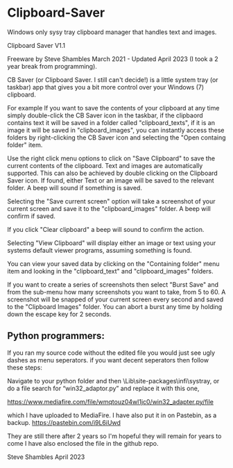 # Clipboard-Saver
Windows only sysy tray clipboard manager that handles text and images.

Clipboard Saver V1.1 

Freeware by Steve Shambles March 2021 - Updated April 2023 (I took a 2 year break from programming).

CB Saver (or Clipboard Saver. I still can't decide!) is a little system tray (or taskbar) app that gives you a bit more control over your Windows (7) clipboard.

For example If you want to save the contents of your clipboard at any time simply double-click the CB Saver icon in the taskbar, if  the clipbaord contains text it will be saved in a folder called "clipboard_texts", if it is an image it will be saved in "clipboard_images", you can instantly access these folders by right-clicking the CB Saver icon and selecting the "Open containg folder" item.


Use the right click menu options to click on "Save Clipboard" to save the current contents of the clipboard. Text and images are automatically supported. This can also be achieved by double clicking on the Clipboard Saver icon. If found, either Text or an image will be saved to the relevant folder. A beep will sound if something is saved.

Selecting the "Save current screen" option will take a screenshot of your current screen and save it to the "clipboard_images" folder. A beep will confirm if saved.

If you click "Clear clipboard" a beep will sound to confirm the action.

Selecting "View Clipboard" will display either an image or text using your systems default viewer programs, assuming something is found.

You can view your saved data by clicking on the "Containing folder" menu item and looking in the "clipboard_text" and "clipboard_images" folders.

If you want to create a series of screenshots then select "Burst Save" and from the sub-menu how many screenshots you want to take, from 5 to 60. A screenshot will be snapped of your current screen every second and saved to the "Clipboard Images" folder. You can abort a burst any time by holding down the escape key for 2 seconds.

Python programmers:
---------------------
If you ran my source code without the edited file you would just see ugly dashes as menu seperators. if you want decent seperators then follow these steps:

Navigate to your python folder and then \Lib\site-packages\infi\systray, or do a file search for “win32_adaptor.py” and replace it with this one, 

https://www.mediafire.com/file/wmqtouz04wl1jc0/win32_adapter.py/file

which I have uploaded to MediaFire. I have also put it in on Pastebin, as a backup. https://pastebin.com/i9L6iUwd

They are still there after 2 years so I'm hopeful they will remain for years to come I have also enclosed the file in the github repo.

Steve Shambles April 2023
